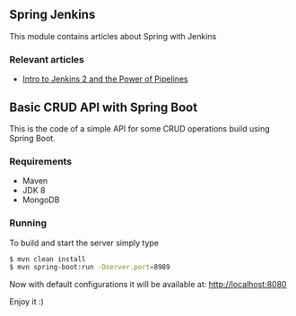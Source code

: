 ## Spring Jenkins

This module contains articles about Spring with Jenkins

### Relevant articles

- [Intro to Jenkins 2 and the Power of Pipelines](https://www.surya.com/jenkins-pipelines)

## Basic CRUD API with Spring Boot

This is the code of a simple API for some CRUD operations build using Spring Boot.

### Requirements

- Maven
- JDK 8
- MongoDB

### Running
To build and start the server simply type

```bash
$ mvn clean install
$ mvn spring-boot:run -Dserver.port=8989
```

Now with default configurations it will be available at: [http://localhost:8080](http://localhost:8080)

Enjoy it :)
